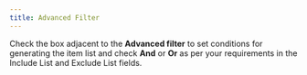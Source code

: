 ```yaml
---
title: Advanced Filter
---
```



Check the box adjacent to the **Advanced 
 filter** to set conditions for generating the item list and check  **And** or **Or**  as per your requirements in the Include List and Exclude List fields.
